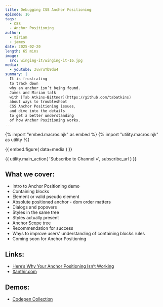 ```yaml
---
title: Debugging CSS Anchor Positioning
episode: 16
tags:
  - CSS
  - Anchor Positioning
author:
  - miriam
  - james
date: 2025-02-20
length: 65 mins
image:
  src: winging-it/winging-it-16.jpg
media:
  - youtube: 3vwruYb9du4
summary: |
  It is frustrating
  to track down
  why an anchor isn’t being found.
  James and Miriam talk
  with [Tab Atkins-Bittner](https://github.com/tabatkins)
  about ways to troubleshoot
  CSS Anchor Positioning issues,
  and dive into the details
  to get a better understanding
  of how Anchor Positioning works.
---
```


{% import "embed.macros.njk" as embed %}
{% import "utility.macros.njk" as utility %}

{{ embed.figure(
  data=media
) }}

{{ utility.main_action(
  'Subscribe to Channel »',
  subscribe_url
) }}

 ## What we cover:

- Intro to Anchor Positioning demo
- Containing blocks
- Element or valid pseudo element
- Absolute positioned anchor - dom order matters
- Dialogs and popovers
- Styles in the same tree
- Styles actually present
- Anchor Scope tree
- Recommendation for success
- Ways to improve users' understanding of containing blocks rules
- Coming soon for Anchor Positioning

## Links:

- [Here’s Why Your Anchor Positioning Isn’t Working](https://www.oddbird.net/2025/01/29/anchor-position-validity/)
- [Xanthir.com](https://xanthir.com/talks/2024-06-07/)

## Demos:

- [Codepen Collection](https://codepen.io/collection/MWWZQe)
